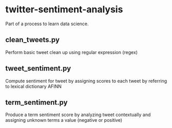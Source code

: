 # twitter-sentiment-analysis
Part of a process to learn data science.

## clean_tweets.py
Perform basic tweet clean up using regular expression (regex)

## tweet_sentiment.py
Compute sentiment for tweet by assigning scores to each tweet by referring to lexical dictionary AFINN

## term_sentiment.py
Produce a term sentiment score by analyzing tweet contextually and assigning unknown terms a value (negative or positive)
